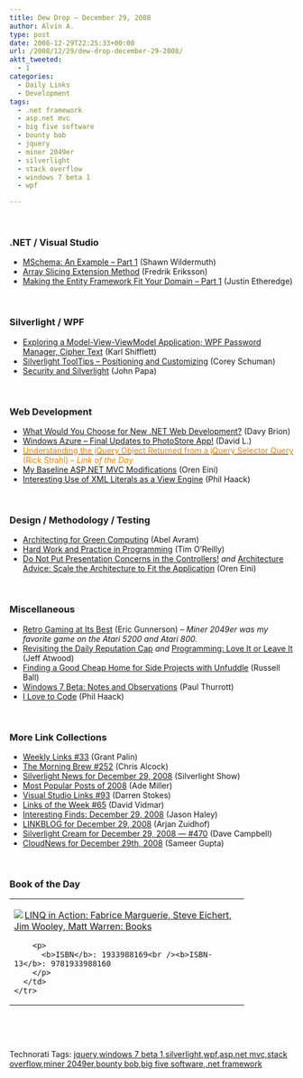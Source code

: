 ```yaml
---
title: Dew Drop – December 29, 2008
author: Alvin A.
type: post
date: 2008-12-29T22:25:33+00:00
url: /2008/12/29/dew-drop-december-29-2008/
aktt_tweeted:
  - 1
categories:
  - Daily Links
  - Development
tags:
  - .net framework
  - asp.net mvc
  - big five software
  - bounty bob
  - jquery
  - miner 2049er
  - silverlight
  - stack overflow
  - windows 7 beta 1
  - wpf

---
```

&#160;

### .NET / Visual Studio

  * <a target="_blank" href="http://wildermuth.com/2008/12/28/MSchema_An_Example_-_Part_1">MSchema: An Example &#8211; Part 1</a> (Shawn Wildermuth)
  * <a target="_blank" href="http://csharp.tc/2008/12/array-slicing-extensions-method/">Array Slicing Extension Method</a> (Fredrik Eriksson)
  * <a target="_blank" href="http://www.codethinked.com/post/2008/12/29/Making-the-Entity-Framework-Fit-Your-Domain-Part-1.aspx">Making the Entity Framework Fit Your Domain &#8211; Part 1</a> (Justin Etheredge)

&#160;

### Silverlight / WPF

  * <a target="_blank" href="http://karlshifflett.wordpress.com/2008/12/29/exploring-a-model-view-viewmodel-application-wpf-password-manager-cipher-text/">Exploring a Model-View-ViewModel Application; WPF Password Manager, Cipher Text</a> (Karl Shifflett)
  * <a target="_blank" href="http://dotnet.dzone.com/news/silverlight-tooltips-%E2%80%93-positio">Silverlight ToolTips &#8211; Positioning and Customizing</a> (Corey Schuman)
  * <a target="_blank" href="http://johnpapa.net/silverlight/security-and-silverlight/">Security and Silverlight</a> (John Papa)

&#160;

### Web Development

  * <a target="_blank" href="http://elegantcode.com/2008/12/29/what-would-you-choose-for-new-net-web-development/">What Would You Choose for New .NET Web Development?</a> (Davy Brion)
  * <a target="_blank" href="http://blogs.msdn.com/davidlem/archive/2008/12/29/windows-azure-final-updates-to-photostore-app.aspx">Windows Azure &#8211; Final Updates to PhotoStore App!</a> (David L.)
  * <a target="_blank" href="http://west-wind.com/weblog/posts/582448.aspx"><font color="#ff8000">Understanding the jQuery Object Returned from a jQuery Selector Query</font></a> <font color="#ff8000">(Rick Strahl)<em> – Link of the Day</em></font>
  * <a target="_blank" href="http://ayende.com/Blog/archive/2008/12/29/my-baseline-asp.net-mvc-modifications.aspx">My Baseline ASP.NET MVC Modifications</a> (Oren Eini)
  * <a target="_blank" href="http://haacked.com/archive/2008/12/29/interesting-use-of-xml-literals-as-a-view-engine.aspx">Interesting Use of XML Literals as a View Engine</a> (Phil Haack)

&#160;

### Design / Methodology / Testing

  * <a target="_blank" href="http://www.infoq.com/news/2008/12/Architecture-Green-Computing;jsessionid=27C4081C530DF0458A825021FBD50552">Architecting for Green Computing</a> (Abel Avram)
  * <a target="_blank" href="http://radar.oreilly.com/2008/12/hard-work-and-practice-in-programming.html">Hard Work and Practice in Programming</a> (Tim O’Reilly)
  * <a target="_blank" href="http://ayende.com/Blog/archive/2008/12/29/do-not-put-presentation-concerns-in-the-controllers.aspx">Do Not Put Presentation Concerns in the Controllers!</a>&#160;_and_&#160;<a target="_blank" href="http://ayende.com/Blog/archive/2008/12/29/architecture-advice-scale-the-architecture-to-fit-the-application.aspx">Architecture Advice: Scale the Architecture to Fit the Application</a> (Oren Eini)

&#160;

### Miscellaneous

  * <a target="_blank" href="http://blogs.msdn.com/ericgu/archive/2008/12/28/retro-gaming-at-its-best.aspx">Retro Gaming at Its Best</a> (Eric Gunnerson) – _Miner 2049er was my favorite game on the Atari 5200 and Atari 800._
  * <a target="_blank" href="http://blog.stackoverflow.com/2008/12/revisiting-the-daily-reputation-cap/">Revisiting the Daily Reputation Cap</a>&#160;_and_&#160;<a target="_blank" href="http://www.codinghorror.com/blog/archives/001202.html">Programming: Love It or Leave It</a> (Jeff Atwood)
  * <a target="_blank" href="http://www.caffeinatedcoder.com/finding-a-good-cheap-home-for-side-projects/">Finding a Good Cheap Home for Side Projects with Unfuddle</a> (Russell Ball)
  * <a target="_blank" href="http://www.winsupersite.com/win7/win7_beta_notes.asp">Windows 7 Beta: Notes and Observations</a> (Paul Thurrott)
  * <a target="_blank" href="http://haacked.com/archive/2008/12/29/i-love-to-code.aspx">I Love to Code</a> (Phil Haack)

&#160;

### More Link Collections

  * <a target="_blank" href="http://grantpalin.com/2008/12/29/weekly-links-33/">Weekly Links #33</a> (Grant Palin)
  * <a target="_blank" href="http://blog.cwa.me.uk/2008/12/29/the-morning-brew-252/">The Morning Brew #252</a> (Chris Alcock)
  * <a target="_blank" href="http://www.silverlightshow.net/news/Silverlight-News-for-December-29-2008.aspx">Silverlight News for December 29, 2008</a> (Silverlight Show)
  * <a target="_blank" href="http://www.ademiller.com/blogs/tech/2008/12/most-popular-posts-of-2008/?owa_from=feed&owa_sid=">Most Popular Posts of 2008</a> (Ade Miller)
  * <a target="_blank" href="http://visualstudiohacks.com/blog/visual-studio-links-93/">Visual Studio Links #93</a> (Darren Stokes)
  * <a target="_blank" href="http://vidmar.net/weblog/archive/2008/12/29/links-of-the-week-65.aspx">Links of the Week #65</a> (David Vidmar)
  * <a target="_blank" href="http://jasonhaley.com/blog/archive/2008/12/29/142650.aspx">Interesting Finds: December 29, 2008</a> (Jason Haley)
  * <a target="_blank" href="http://www.arjansworld.com/2008/12/29/linkblog-for-december-29-2008/">LINKBLOG for December 29, 2008</a> (Arjan Zuidhof)
  * <a target="_blank" href="http://geekswithblogs.net/WynApseTechnicalMusings/archive/2008/12/29/128224.aspx">Silverlight Cream for December 29, 2008 &#8212; #470</a> (Dave Campbell)
  * <a target="_blank" href="http://www.cloudave.com/link/cloudnews-for-december-29th-2008">CloudNews for December 29th, 2008</a> (Sameer Gupta)

&#160;

### Book of the Day

<div style="padding-bottom: 0px; margin: 0px; padding-left: 0px; padding-right: 0px; display: inline; float: none; padding-top: 0px" id="scid:7dc1bd33-94bd-46fd-a20b-0131235bcd47:e12e76d1-6e9b-4849-beb8-6c519d5915e7" class="wlWriterEditableSmartContent">
  <table cellspacing="0" cellpadding="2" width="400" border="0" unselectable="on">
    <tr>
      <td valign="top" width="400">
        <p>
          <a title="LINQ in Action: Fabrice Marguerie, Steve Eichert, Jim Wooley, Matt Warren: Books" href="http://www.amazon.com/exec/obidos/ASIN/1933988169/alvinashcraft-20"><img data-recalc-dims="1" decoding="async" src="https://i0.wp.com/images.amazon.com/images/P/1933988169.01.MZZZZZZZ.jpg?w=660" border="0" align="left" style="float:left" />LINQ in Action: Fabrice Marguerie, Steve Eichert, Jim Wooley, Matt Warren: Books</a>
        </p>
        
        <p>
          <b>ISBN</b>: 1933988169<br /><b>ISBN-13</b>: 9781933988160
        </p>
      </td>
    </tr>
  </table>
</div>

&#160;

<div style="padding-bottom: 0px; margin: 0px; padding-left: 0px; padding-right: 0px; display: inline; float: none; padding-top: 0px" id="scid:C16BAC14-9A3D-4c50-9394-FBFEF7A93539:38706e82-ea6c-43c9-992b-ddc7c8588cb1" class="wlWriterEditableSmartContent">
  <!--dotnetkickit-->
</div>

&#160;

<div style="padding-bottom: 0px; margin: 0px; padding-left: 0px; padding-right: 0px; display: inline; float: none; padding-top: 0px" id="scid:0767317B-992E-4b12-91E0-4F059A8CECA8:1b91065d-d920-4fb2-b957-b57048626444" class="wlWriterEditableSmartContent">
  Technorati Tags: <a href="http://technorati.com/tags/jquery" rel="tag">jquery</a>,<a href="http://technorati.com/tags/windows+7+beta+1" rel="tag">windows 7 beta 1</a>,<a href="http://technorati.com/tags/silverlight" rel="tag">silverlight</a>,<a href="http://technorati.com/tags/wpf" rel="tag">wpf</a>,<a href="http://technorati.com/tags/asp.net+mvc" rel="tag">asp.net mvc</a>,<a href="http://technorati.com/tags/stack+overflow" rel="tag">stack overflow</a>,<a href="http://technorati.com/tags/miner+2049er" rel="tag">miner 2049er</a>,<a href="http://technorati.com/tags/bounty+bob" rel="tag">bounty bob</a>,<a href="http://technorati.com/tags/big+five+software" rel="tag">big five software</a>,<a href="http://technorati.com/tags/.net+framework" rel="tag">.net framework</a>
</div>